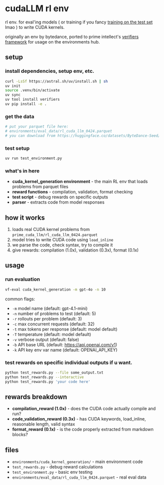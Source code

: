 # cudaLLM rl env

rl env. for eval'ing models ( or training if you fancy [training on the test set](https://arxiv.org/pdf/2309.08632) lmao ) to write CUDA kernels.

originally an env by bytedance, ported to prime intellect's [verifiers framework](https://github.com/willccbb/verifiers) for usage on the environments hub.

## setup

### install dependencies, setup env, etc.
```bash
curl -LsSf https://astral.sh/uv/install.sh | sh
uv init
source .venv/bin/activate
uv sync
uv tool install verifiers
uv pip install -e .
```

### get the data
```bash
# put your parquet file here:
# environments/eval_data/rl_cuda_llm_0424.parquet
# you can download from https://huggingface.co/datasets/ByteDance-Seed/cudaLLM-data/tree/main
```

### test setup
```bash
uv run test_environment.py
```

### what's in here

- **cuda_kernel_generation environment** - the main RL env that loads problems from parquet files
- **reward functions** - compilation, validation, format checking 
- **test script** - debug rewards on specific outputs
- **parser** - extracts code from model responses

## how it works

1. loads real CUDA kernel problems from `prime_cuda_llm/rl_cuda_llm_0424.parquet`
2. model tries to write CUDA code using `load_inline` 
3. we parse the code, check syntax, try to compile it
4. give rewards: compilation (1.0x), validation (0.3x), format (0.1x)

## usage

### run evaluation
```bash
vf-eval cuda_kernel_generation -m gpt-4o -n 10
```

common flags:
- `-m` model name (default: gpt-4.1-mini)
- `-n` number of problems to test (default: 5)
- `-r` rollouts per problem (default: 3)
- `-c` max concurrent requests (default: 32)
- `-t` max tokens per response (default: model default)
- `-T` temperature (default: model default)
- `-v` verbose output (default: false)
- `-b` API base URL (default: https://api.openai.com/v1)
- `-k` API key env var name (default: OPENAI_API_KEY)

### test rewards on specific individual outputs if u want.
```bash
python test_rewards.py --file some_output.txt
python test_rewards.py --interactive
python test_rewards.py 'your code here'
```

## rewards breakdown

- **compilation_reward (1.0x)** - does the CUDA code actually compile and run?
- **code_validation_reward (0.3x)** - has CUDA keywords, load_inline, reasonable length, valid syntax
- **format_reward (0.1x)** - is the code properly extracted from markdown blocks?

## files

- `environments/cuda_kernel_generation/` - main environment code
- `test_rewards.py` - debug reward calculations  
- `test_environment.py` - basic env testing
- `environments/eval_data/rl_cuda_llm_0424.parquet` - real eval data